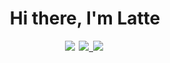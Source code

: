 <p>
  <h1 align="center"><b>Hi there, I'm Latte</h1>
</p>
<p align="center">
  <a href=""><img src="https://img.shields.io/badge/Portfolio Frontend-CC6699?style=for-the-badge&logoColor=white alt="Portfolio Frontend" /></a>&nbsp;
  <a href="https://www.linkedin.com/in/linh-th%C3%B9y-7582a41a5/"><img src="https://img.shields.io/static/v1?label=LinkedIn&logoColor=blue alt="" </a>&nbsp;
  <a href="https://sweeetlatte.github.io/Portfolio-UX/"><img src="https://img.shields.io/badge/Portfolio UX-CC6699?style=for-the-badge&logoColor=white alt="Portfolio UX" /></a>&nbsp;
</p>
